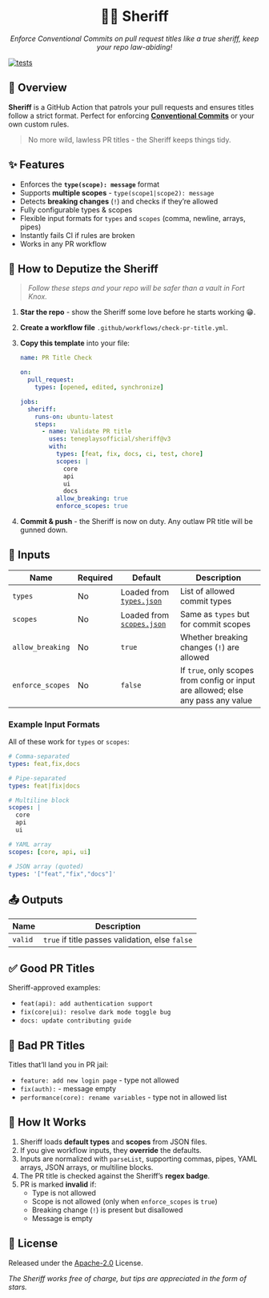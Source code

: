 <div align="center">

# 🕵️‍♂️ Sheriff

_Enforce Conventional Commits on pull request titles like a true sheriff, keep your repo law-abiding!_

</div>

[![tests](https://github.com/teneplaysofficial/sheriff/actions/workflows/tests.yml/badge.svg)](https://github.com/TenEplaysOfficial/sheriff)

## 📜 Overview

**Sheriff** is a GitHub Action that patrols your pull requests and ensures titles follow a strict format. Perfect for enforcing [**Conventional Commits**](https://www.conventionalcommits.org) or your own custom rules.

> No more wild, lawless PR titles - the Sheriff keeps things tidy.

## ✨ Features

- Enforces the **`type(scope): message`** format
- Supports **multiple scopes** - `type(scope1|scope2): message`
- Detects **breaking changes** (`!`) and checks if they’re allowed
- Fully configurable types & scopes
- Flexible input formats for `types` and `scopes` (comma, newline, arrays, pipes)
- Instantly fails CI if rules are broken
- Works in any PR workflow

## 🤠 How to Deputize the Sheriff

> _Follow these steps and your repo will be safer than a vault in Fort Knox._

1. **Star the repo** - show the Sheriff some love before he starts working 😁.
2. **Create a workflow file** `.github/workflows/check-pr-title.yml`.
3. **Copy this template** into your file:

   ```yml
   name: PR Title Check

   on:
     pull_request:
       types: [opened, edited, synchronize]

   jobs:
     sheriff:
       runs-on: ubuntu-latest
       steps:
         - name: Validate PR title
           uses: teneplaysofficial/sheriff@v3
           with:
             types: [feat, fix, docs, ci, test, chore]
             scopes: |
               core
               api
               ui
               docs
             allow_breaking: true
             enforce_scopes: true
   ```

4. **Commit & push** - the Sheriff is now on duty.
   Any outlaw PR title will be gunned down.

## 🔧 Inputs

| Name             | Required | Default                                                                                                  | Description                                                                      |
| ---------------- | -------- | -------------------------------------------------------------------------------------------------------- | -------------------------------------------------------------------------------- |
| `types`          | No       | Loaded from [`types.json`](https://github.com/teneplaysofficial/sheriff/blob/main/src/data/types.json)   | List of allowed commit types                                                     |
| `scopes`         | No       | Loaded from [`scopes.json`](https://github.com/teneplaysofficial/sheriff/blob/main/src/data/scopes.json) | Same as `types` but for commit scopes                                            |
| `allow_breaking` | No       | `true`                                                                                                   | Whether breaking changes (`!`) are allowed                                       |
| `enforce_scopes` | No       | `false`                                                                                                  | If `true`, only scopes from config or input are allowed; else any pass any value |

### Example Input Formats

All of these work for `types` or `scopes`:

```yml
# Comma-separated
types: feat,fix,docs

# Pipe-separated
types: feat|fix|docs

# Multiline block
scopes: |
  core
  api
  ui

# YAML array
scopes: [core, api, ui]

# JSON array (quoted)
types: '["feat","fix","docs"]'
```

## 📤 Outputs

| Name    | Description                                     |
| ------- | ----------------------------------------------- |
| `valid` | `true` if title passes validation, else `false` |

## ✅ Good PR Titles

Sheriff-approved examples:

- `feat(api): add authentication support`
- `fix(core|ui): resolve dark mode toggle bug`
- `docs: update contributing guide`

## 🚫 Bad PR Titles

Titles that’ll land you in PR jail:

- `feature: add new login page` - type not allowed
- `fix(auth):` - message empty
- `performance(core): rename variables` - type not in allowed list

## 🔨 How It Works

1. Sheriff loads **default types** and **scopes** from JSON files.
2. If you give workflow inputs, they **override** the defaults.
3. Inputs are normalized with `parseList`, supporting commas, pipes, YAML arrays, JSON arrays, or multiline blocks.
4. The PR title is checked against the Sheriff’s **regex badge**.
5. PR is marked **invalid** if:
   - Type is not allowed
   - Scope is not allowed (only when `enforce_scopes` is `true`)
   - Breaking change (`!`) is present but disallowed
   - Message is empty

## 📜 License

Released under the [Apache-2.0](LICENSE) License.

_The Sheriff works free of charge, but tips are appreciated in the form of stars._
